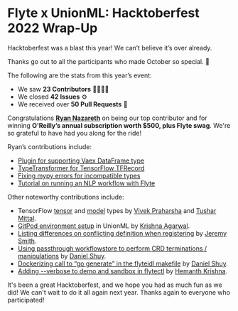 # Flyte x UnionML: Hacktoberfest 2022 Wrap-Up

Hacktoberfest was a blast this year! We can’t believe it’s over already.

Thanks go out to all the participants who made October so special. 💟

The following are the stats from this year’s event:

- We saw **23 Contributors** 👨‍💻👩‍💻
- We closed **42 Issues** ⚙️
- We received over **50 Pull Requests** 🔌

Congratulations [**Ryan Nazareth**](https://github.com/ryankarlos) on being our top contributor and for winning **O’Reilly’s annual subscription worth $500, plus Flyte swag**. We're so grateful to have had you along for the ride! 

Ryan’s contributions include:

- [Plugin for supporting Vaex DataFrame type](https://github.com/flyteorg/flytekit/pull/1230)
- [TypeTransformer for TensorFlow TFRecord](https://github.com/flyteorg/flytekit/pull/1240)
- [Fixing mypy errors for incompatible types](https://github.com/flyteorg/flytekit/pull/1245)
- [Tutorial on running an NLP workflow with Flyte](https://github.com/flyteorg/flytesnacks/pull/911)

Other noteworthy contributions include:

- TensorFlow [tensor](https://github.com/flyteorg/flytekit/pull/1269/) and [model](https://github.com/flyteorg/flytekit/pull/1241) types by [Vivek Praharsha](https://github.com/VPraharsha03) and [Tushar Mittal](https://github.com/techytushar).
- [GitPod environment setup](https://github.com/unionai-oss/unionml/pull/187) in UnionML by [Krishna Agarwal](https://github.com/MrKrishnaAgarwal).
- [Listing differences on conflicting definition when registering](https://github.com/flyteorg/flyte/issues/2522) by [Jeremy Smith](https://github.com/jerempy).
- [Using passthrough workflowstore to perform CRD terminations / manipulations](https://github.com/flyteorg/flytepropeller/pull/496) by [Daniel Shuy](https://github.com/daniel-shuy).
- [Dockerizing call to “go generate” in the flyteidl makefile](https://github.com/flyteorg/flyteidl/pull/338) by [Daniel Shuy](https://github.com/daniel-shuy).
- [Adding --verbose to demo and sandbox in flytectl](https://github.com/flyteorg/flytectl/pull/359) by [Hemanth Krishna](https://github.com/DarthBenro008).

It's been a great Hacktoberfest, and we hope you had as much fun as we did! We can't wait to do it all again next year. Thanks again to everyone who participated!
